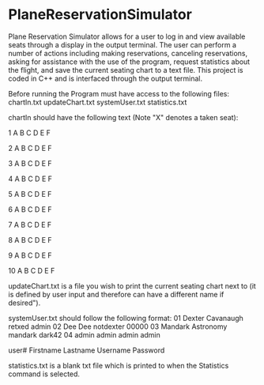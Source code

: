 # PlaneReservationSimulator
Plane Reservation Simulator allows for a user to log in and view available seats through a display in the output terminal. The user can perform a number of actions including making reservations, canceling reservations, asking for assistance with the use of the program, request statistics about the flight, and save the current seating chart to a text file. This project is coded in C++ and is interfaced through the output terminal. 

Before running the Program must have access to the following files: 
chartIn.txt
updateChart.txt
systemUser.txt
statistics.txt 

chartIn should have the following text (Note "X" denotes a taken seat):

1	A	B	C	D	E	F

2	A	B	C	D	E	F

3	A	B	C	D	E	F

4	A	B	C	D	E	F

5	A	B	C	D	E	F

6	A	B	C	D	E	F

7	A	B	C	D	E	F

8	A	B	C	D	E	F

9	A	B	C	D	E	F

10	A	B	C	D	E	F

updateChart.txt is a file you wish to print the current seating chart next to (it is defined by user input and therefore can have a different name if desired"). 

systemUser.txt should follow the following format: 
01	Dexter	Cavanaugh	retxed	admin
02	Dee	Dee	notdexter	00000
03	Mandark	Astronomy	mandark	dark42
04	admin	admin	admin	admin

user# Firstname Lastname Username Password 

statistics.txt is a blank txt file which is printed to when the Statistics command is selected. 
